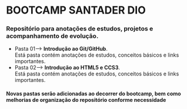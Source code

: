 # BOOTCAMP SANTADER DIO
### Repositório para anotações de estudos, projetos e acompanhamento de evolução.
- Pasta 01--> **Introdução ao Git/GitHub**.\
Está pasta contém anotações de estudos, conceitos básicos e links importantes.
- Pasta 02--> **Introdução ao HTML5 e CCS3**.\
Está pasta contém anotações de estudos, conceitos básicos e links importantes.

#### **Novas pastas serão adicionadas ao decorrer do bootcamp, bem como melhorias de organização do repositório conforme necessidade**

